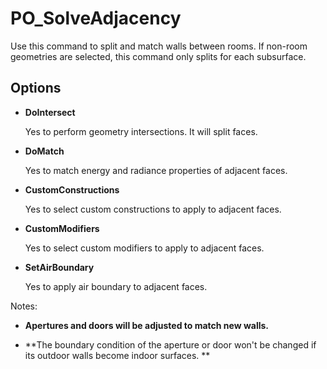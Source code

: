 # PO_SolveAdjacency

Use this command to split and match walls between rooms. If non-room geometries are selected, this command only splits for each subsurface.

## Options

* **DoIntersect**

  Yes to perform geometry intersections. It will split faces.

* **DoMatch**

  Yes to match energy and radiance properties of adjacent faces.

* **CustomConstructions**

  Yes to select custom constructions to apply to adjacent faces.

* **CustomModifiers**

  Yes to select custom modifiers to apply to adjacent faces.

* **SetAirBoundary**

  Yes to apply air boundary to adjacent faces.

Notes:

* **Apertures and doors will be adjusted to match new walls.**

  

* **The boundary condition of the aperture or door won&apos;t be changed if its outdoor walls become indoor surfaces.
**

  

